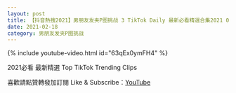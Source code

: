 ```yaml
---
layout: post
title: 【抖音熱搜2021】男朋友发夹P图挑战 3 TikTok Daily 最新必看精選合集2021 02 18
date: 2021-02-18
category: 男朋友发夹P图挑战
---
```


{% include youtube-video.html id="63qEx0ymFH4" %}

2021必看 最新精選 Top TikTok Trending Clips

喜歡請點贊轉發加訂閱 Like & Subscribe：[YouTube](https://www.youtube.com/channel/UCAoR7VcanIPd04uEq_GIylA/videos)

